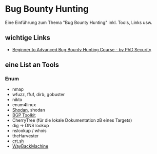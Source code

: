 # Bug Bounty Hunting

Eine Einführung zum Thema "Bug Bounty Hunting" inkl. Tools, Links usw.

## wichtige Links

- [Beginner to Advanced Bug Bounty Hunting Course - by PhD Security](https://www.youtube.com/watch?v=Rp69edBmFFo)

## eine List an Tools

### Enum

- nmap
- wfuzz, ffuf, dirb, gobuster
- nikto
- enum4linux
- [Shodan](https://www.shodan.io/dashboard), shodan
- [BGP Toolkit](https://bgp.he.net/)
- CherryTree (für die lokale Dokumentation zB eines Targets)
- dig -> DNS lookup
- nslookup / whois
- theHarvester
- [crt.sh](https://crt.sh/)
- [WayBackMachine](https://archive.org/web/)
